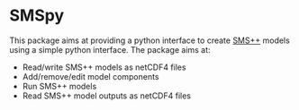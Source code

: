 # SMSpy

This package aims at providing a python interface to create [SMS++](https://gitlab.com/smspp/smspp-project) models using a simple python interface.
The package aims at:
- Read/write SMS++ models as netCDF4 files
- Add/remove/edit model components
- Run SMS++ models
- Read SMS++ model outputs as netCDF4 files